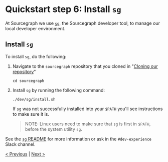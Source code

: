 # Quickstart step 6: Install `sg`

At Sourcegraph we use [`sg`](https://github.com/sourcegraph/sourcegraph/tree/main/dev/sg), the Sourcegraph developer tool, to manage our local developer environment.

## Install `sg`

To install `sg`, do the following:

1. Navigate to the `sourcegraph` repository that you cloned in "[Cloning our repository](quickstart_2_clone_repository.md)"

    ```
    cd sourcegraph
    ```

2. Install `sg` by running the following command:

    ```
    ./dev/sg/install.sh
    ```

    If `sg` was not successfully installed into your `$PATH` you'll see instructions to make sure it is.

    > NOTE: Linux users need to make sure that `sg` is first in `$PATH`, before the system utility `sg`.

See the [`sg` README](https://github.com/sourcegraph/sourcegraph/tree/main/dev/sg) for more information or ask in the `#dev-experience` Slack channel.

<!-- omit in toc -->
[< Previous](quickstart_5_configure_https_reverse_proxy.md) | [Next >](quickstart_7_start_server.md)
